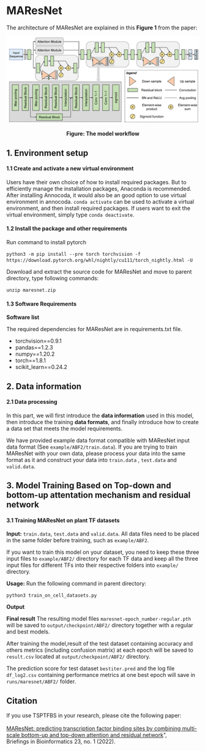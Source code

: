 # MAResNet
The architecture of MAResNet are explained in this **Figure 1** from the paper:
<p align="center">
<img src="maresnet.png">
</p>
<p align="center"><b>Figure: The model workflow</b></p>

## 1. Environment setup

#### 1.1 Create and activate a new virtual environment

Users have their own choice of how to install required packages. But to efficiently manage the installation packages, Anaconda is recommended. After installing Annocoda, it would also be an good option to use virtual environment in annocoda. `conda activate` can be used to activate a virtual environment, and then install required packages. If users want to exit the virtual environment, simply type `conda deactivate`. 

#### 1.2 Install the package and other requirements

Run command to install pytorch

```
python3 -m pip install --pre torch torchvision -f https://download.pytorch.org/whl/nightly/cu111/torch_nightly.html -U
```

Download and extract the source code for MAResNet and move to parent directory, type following commands:
```
unzip maresnet.zip
```

#### 1.3 Software Requirements

**Software list**

The required dependencies for MAResNet are in requirements.txt file.

- torchvision==0.9.1      
- pandas==1.2.3
- numpy==1.20.2           
- torch==1.8.1
- scikit_learn==0.24.2

## 2. Data information

#### 2.1 Data processing
In this part, we will first introduce the **data information** used in this model, then introduce the training **data formats**, and finally introduce how to create a data set that meets the model requirements.

We have provided example data format compatible with MAResNet input data format (See `example/ABF2/train.data`). If you are trying to train MAResNet with your own data, please process your data into the same format as it and construct your data into `train.data` , `test.data` and `valid.data`.

## 3. Model Training Based on Top-down and bottom-up attentation mechanism and residual network

#### 3.1 Training MAResNet on plant TF datasets
**Input:** `train.data`, `test.data` and `valid.data`.
All data files need to be placed in the same folder before training, such as `example/ABF2`.

If you want to train this model on your dataset, you need to keep these three input files to `example/ABF2/` directory for each TF data and keep all the three input files for different TFs into their respective folders into `example/` directory.

**Usage:**
Run the following command in parent directory:

```
python3 train_on_cell_datasets.py
```

**Output**

**Final result** The resulting model files `maresnet-epoch_number-regular.pth` will be saved to `output/checkpoint/ABF2/` directory together with a regular and best models.
 
After training the model,result of the test dataset containing accuracy and others metrics (including confusion matrix) at each epoch will be saved to `result.csv` located at `output/checkpoint/ABF2/` directory.

The prediction score for test dataset `bestiter.pred` and the log file `df_log2.csv` containing performance metrics at one best epoch will save in `runs/maresnet/ABF2/` folder.

## Citation
If you use TSPTFBS in your research, please cite the following paper:</br>
<br/>
[MAResNet: predicting transcription factor binding sites by combining multi-scale bottom-up and top-down attention and residual network](https://academic.oup.com/bib/article/23/1/bbab445/6399874)",<br/>
Briefings in Bioinformatics 23, no. 1 (2022).
